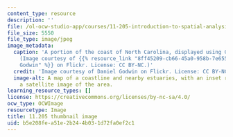 ```yaml
---
content_type: resource
description: ''
file: /ol-ocw-studio-app/courses/11-205-introduction-to-spatial-analysis-fall-2019/b5e208fea51e2b244b031d72fa0ef2c1_11-205f19-th.jpg
file_size: 5550
file_type: image/jpeg
image_metadata:
  caption: 'A portion of the coast of North Carolina, displayed using GIS software.
    (Image courtesy of {{% resource_link "8ff45209-cb66-45a0-958b-7e6554b2206b" "Daniel
    Godwin" %}} on Flickr. License: CC BY-NC.)'
  credit: 'Image courtesy of Daniel Godwin on Flickr. License: CC BY-NC.'
  image-alt: A map of a coastline and nearby estuaries, with an inset rectangle displaying
    a satellite image of the area.
learning_resource_types: []
license: https://creativecommons.org/licenses/by-nc-sa/4.0/
ocw_type: OCWImage
resourcetype: Image
title: 11.205 thumbnail image
uid: b5e208fe-a51e-2b24-4b03-1d72fa0ef2c1
---
```

